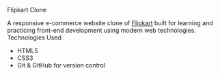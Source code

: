 Flipkart Clone

A responsive e-commerce website clone of [Flipkart](https://www.flipkart.com) built for learning and practicing front-end development using modern web technologies.
Technologies Used
- HTML5
- CSS3
- Git & GitHub for version control


